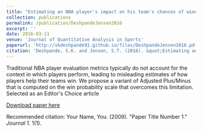 ```yaml
---
title: "Estimating an NBA player's impact on his team's chances of winning"
collection: publications
permalink: /publication/DeshpandeJensen2016
excerpt: ''
date: 2016-03-11
venue: 'Journal of Quantitative Analysis in Sports'
paperurl: 'http://skdeshpande91.github.io/files/DeshpandeJensen2016.pdf'
citation: 'Deshpande, S.K. and Jensen, S.T. (2016). &quot;Estimating an NBA player's impact on his team's chances of winning.&quot; <i>Journal of Quantitative Analysis in Sports</i>. 12(2): 51 - 72.'
---
```

Traditional NBA player evaluation metrics typically do not account for the context in which players perform, leading to misleading estimates of how players help their teams win. We propose a variant of Adjusted Plus/Minus that is computed on the win probability scale that overcomes this limitation. Selected as an Editor's Choice article

[Download paper here](http://skdeshpande91.github.io/files/DeshpandeJensen2016.pdf)

Recommended citation: Your Name, You. (2009). "Paper Title Number 1." <i>Journal 1</i>. 1(1).
